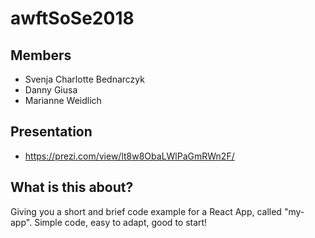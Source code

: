 # awftSoSe2018
## Members
- Svenja Charlotte Bednarczyk
- Danny Giusa 
- Marianne Weidlich
## Presentation
- https://prezi.com/view/lt8w8ObaLWlPaGmRWn2F/
## What is this about?
Giving you a short and brief code example for a React App, called "my-app".
Simple code, easy to adapt, good to start!


